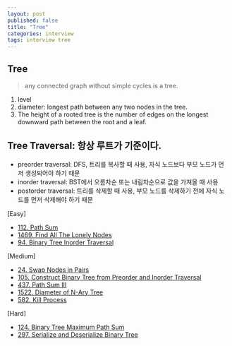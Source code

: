 ```yaml
---
layout: post
published: false
title: "Tree"
categories: interview
tags: interview tree
---
```


## Tree
> any connected graph without simple cycles is a tree.

1. level
2. diameter: longest path between any two nodes in the tree. 
3. The height of a rooted tree is the number of edges on the longest downward path between the root and a leaf.

## Tree Traversal: 항상 루트가 기준이다.
- preorder traversal: DFS, 트리를 복사할 때 사용, 자식 노드보다 부모 노드가 먼저 생성되어야 하기 때문
- inorder traversal: BST에서 오름차순 또는 내림차순으로 값을 가져올 때 사용
- postorder traversal: 트리를 삭제할 때 사용, 부모 노드를 삭제하기 전에 자식 노드를 먼저 삭제해야 하기 때문

[Easy]
- [112. Path Sum](https://leetcode.com/problems/path-sum/)
- [1469. Find All The Lonely Nodes](https://leetcode.com/problems/find-all-the-lonely-nodes/)
- [94. Binary Tree Inorder Traversal](https://leetcode.com/problems/binary-tree-inorder-traversal/)

[Medium]
- [24. Swap Nodes in Pairs](https://leetcode.com/problems/swap-nodes-in-pairs)
- [105. Construct Binary Tree from Preorder and Inorder Traversal](https://leetcode.com/problems/construct-binary-tree-from-preorder-and-inorder-traversal/)
- [437. Path Sum III](https://leetcode.com/problems/path-sum-iii/)
- [1522. Diameter of N-Ary Tree](https://leetcode.com/problems/diameter-of-n-ary-tree/)
- [582. Kill Process](https://leetcode.com/problems/kill-process/)

[Hard]
- [124. Binary Tree Maximum Path Sum](https://leetcode.com/problems/binary-tree-maximum-path-sum/)
- [297. Serialize and Deserialize Binary Tree](https://leetcode.com/problems/serialize-and-deserialize-binary-tree/)